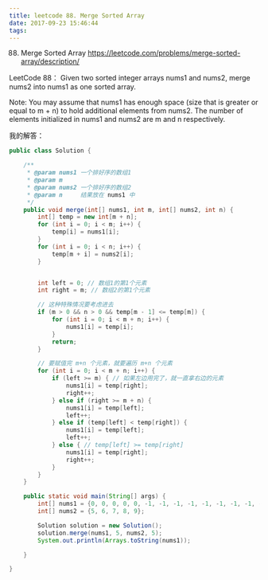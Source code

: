 ```yaml
---
title: leetcode 88. Merge Sorted Array
date: 2017-09-23 15:46:44
tags:
---
```


88. Merge Sorted Array https://leetcode.com/problems/merge-sorted-array/description/

LeetCode 88：
Given two sorted integer arrays nums1 and nums2, merge nums2 into nums1 as one sorted array.

Note:
You may assume that nums1 has enough space (size that is greater or equal to m + n) to hold additional elements from nums2. The number of elements initialized in nums1 and nums2 are m and n respectively.

我的解答：
```java
public class Solution {

    /**
     * @param nums1 一个排好序的数组1
     * @param m
     * @param nums2 一个排好序的数组2
     * @param n     结果放在 nums1 中
     */
    public void merge(int[] nums1, int m, int[] nums2, int n) {
        int[] temp = new int[m + n];
        for (int i = 0; i < m; i++) {
            temp[i] = nums1[i];
        }
        for (int i = 0; i < n; i++) {
            temp[m + i] = nums2[i];
        }


        int left = 0; // 数组1的第1个元素
        int right = m; // 数组2的第1个元素

        // 这种特殊情况要考虑进去
        if (m > 0 && n > 0 && temp[m - 1] <= temp[m]) {
            for (int i = 0; i < m + n; i++) {
                nums1[i] = temp[i];
            }
            return;
        }

        // 要赋值完 m+n 个元素，就要遍历 m+n 个元素
        for (int i = 0; i < m + n; i++) {
            if (left >= m) { // 如果左边用完了，就一直拿右边的元素
                nums1[i] = temp[right];
                right++;
            } else if (right >= m + n) {
                nums1[i] = temp[left];
                left++;
            } else if (temp[left] < temp[right]) {
                nums1[i] = temp[left];
                left++;
            } else { // temp[left] >= temp[right]
                nums1[i] = temp[right];
                right++;
            }
        }
    }

    public static void main(String[] args) {
        int[] nums1 = {0, 0, 0, 0, 0, -1, -1, -1, -1, -1, -1, -1, -1, -1};
        int[] nums2 = {5, 6, 7, 8, 9};

        Solution solution = new Solution();
        solution.merge(nums1, 5, nums2, 5);
        System.out.println(Arrays.toString(nums1));

    }

}
```